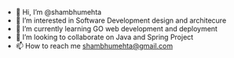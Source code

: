 - 👋 Hi, I’m @shambhumehta
- 👀 I’m interested in Software Development design and architecure
- 🌱 I’m currently learning GO web development and deployment
- 💞️ I’m looking to collaborate on Java and Spring Project
- 📫 How to reach me shambhumehta@gmail.com

<!---
shambhumehta/shambhumehta is a ✨ special ✨ repository because its `README.md` (this file) appears on your GitHub profile.
You can click the Preview link to take a look at your changes.
--->
